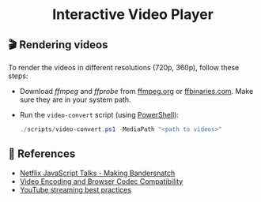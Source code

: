 
<h1 align="center">Interactive Video Player</h1>

## :clapper: Rendering videos
To render the videos in different resolutions (720p, 360p), follow these steps:

- Download _ffmpeg_ and _ffprobe_ from [ffmpeg.org](https://ffmpeg.org) or [ffbinaries.com](https://ffbinaries.com). Make sure they are in your system path.

- Run the `video-convert` script (using [PowerShell](https://github.com/PowerShell/PowerShell)):
  ```powershell
  ./scripts/video-convert.ps1 -MediaPath "<path to videos>"
  ```

## :book: References
- [Netflix JavaScript Talks - Making Bandersnatch](https://www.youtube.com/watch?v=WLqc0EX8Bmg&feature=youtu.be)
- [Video Encoding and Browser Codec Compatibility](https://gist.github.com/Vestride/278e13915894821e1d6f)
- [YouTube streaming best practices](https://support.google.com/youtube/answer/2853702?hl=en)

